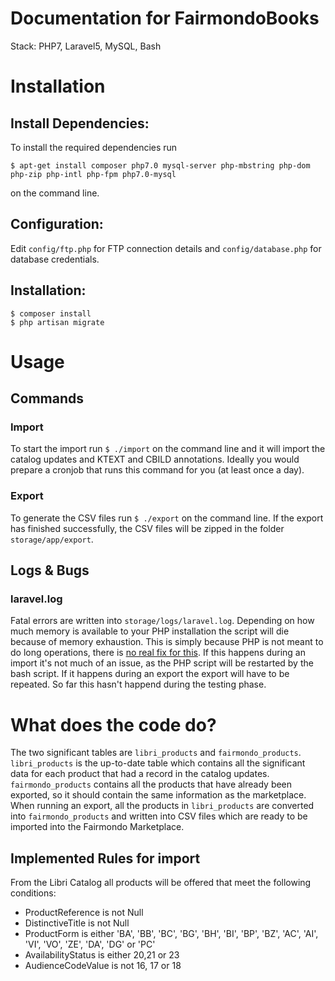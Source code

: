 Documentation for FairmondoBooks
==============================

Stack: PHP7, Laravel5, MySQL, Bash

# Installation

## Install Dependencies:
To install the required dependencies run

    $ apt-get install composer php7.0 mysql-server php-mbstring php-dom php-zip php-intl php-fpm php7.0-mysql

on the command line.

## Configuration:
Edit `config/ftp.php` for FTP connection details and `config/database.php` for database credentials.


## Installation:
    $ composer install
    $ php artisan migrate

# Usage
## Commands
### Import
To start the import run `$ ./import` on the command line and it will import the catalog updates and KTEXT and CBILD annotations. Ideally you would prepare a cronjob that runs this command for you (at least once a day).

### Export
To generate the CSV files run `$ ./export` on the command line.
If the export has finished successfully, the CSV files will be zipped in the folder `storage/app/export`.

## Logs & Bugs
### laravel.log
Fatal errors are written into `storage/logs/laravel.log`. Depending on how much memory is available to your PHP installation the script will die because of memory exhaustion. This is simply because PHP is not meant to do long operations, there is [no real fix for this](https://software-gunslinger.tumblr.com/post/47131406821/php-is-meant-to-die). If this happens during an import it's not much of an issue, as the PHP script will be restarted by the bash script. If it happens during an export the export will have to be repeated. So far this hasn't happend during the testing phase.


# What does the code do?

The two significant tables are `libri_products` and `fairmondo_products`. `libri_products` is the up-to-date table which contains all the significant data for each product that had a record in the catalog updates. `fairmondo_products` contains all the products that have already been exported, so it should contain the same information as the marketplace. When running an export, all the products in `libri_products` are converted into `fairmondo_products` and written into CSV files which are ready to be imported into the Fairmondo Marketplace.

## Implemented Rules for import

From the Libri Catalog all products will be offered that meet the following conditions:

* ProductReference is not Null
* DistinctiveTitle is not Null
* ProductForm is either 'BA', 'BB', 'BC', 'BG', 'BH', 'BI', 'BP', 'BZ', 'AC', 'AI', 'VI', 'VO', 'ZE', 'DA', 'DG' or 'PC'
* AvailabilityStatus is either 20,21 or 23
* AudienceCodeValue is not 16, 17 or 18


